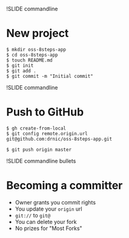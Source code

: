 !SLIDE commandline
# New project #

    $ mkdir oss-8steps-app
    $ cd oss-8steps-app
    $ touch README.md
    $ git init
    $ git add .
    $ git commit -m "Initial commit"

!SLIDE commandline
# Push to GitHub #

    $ gh create-from-local
    $ git config remote.origin.url
    git@github.com:drnic/oss-8steps-app.git

    $ git push origin master

!SLIDE commandline bullets
# Becoming a committer #

* Owner grants you commit rights
* You update your `origin` url
* `git://` to `git@`
* You can delete your fork
* No prizes for "Most Forks"

